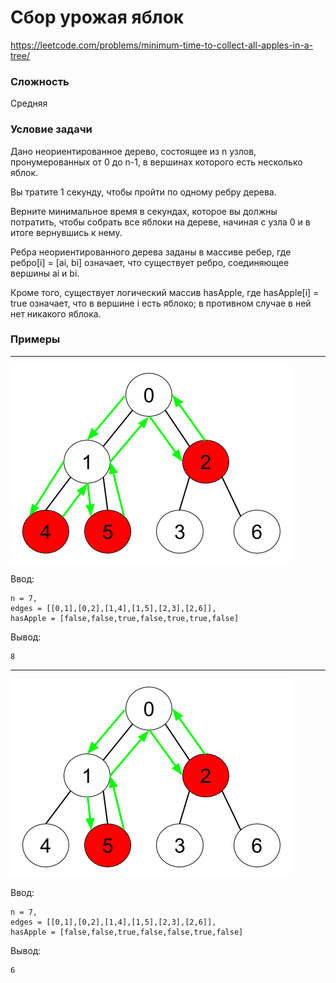 # Сбор урожая яблок

https://leetcode.com/problems/minimum-time-to-collect-all-apples-in-a-tree/

### Сложность

Средняя

### Условие задачи

Дано неориентированное дерево, состоящее из n узлов, пронумерованных от 0 до n-1, в вершинах которого есть несколько
яблок.

Вы тратите 1 секунду, чтобы пройти по одному ребру дерева.

Верните минимальное время в секундах, которое вы должны потратить, чтобы собрать все яблоки на дереве, 
начиная с узла 0 и в итоге вернувшись к нему.

Ребра неориентированного дерева заданы в массиве ребер, где ребро[i] = [ai, bi] означает, что существует ребро,
соединяющее вершины ai и bi.

Кроме того, существует логический массив hasApple, где hasApple[i] = true означает, что в вершине i есть яблоко;
в противном случае в ней нет никакого яблока.


### Примеры

---

![](readMeImages/imgTree1.png)

Ввод:
```
n = 7,
edges = [[0,1],[0,2],[1,4],[1,5],[2,3],[2,6]],
hasApple = [false,false,true,false,true,true,false]
```
Вывод:
```
8
```

---

![](readMeImages/imgTree2.png)


Ввод:
```
n = 7,
edges = [[0,1],[0,2],[1,4],[1,5],[2,3],[2,6]],
hasApple = [false,false,true,false,false,true,false]
```
Вывод:
```
6
```